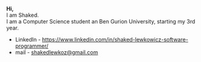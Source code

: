 **Hi,**  
I am Shaked.  
I am a Computer Science student an Ben Gurion University, starting my 3rd year.

- LinkedIn - https://www.linkedin.com/in/shaked-lewkowicz-software-programmer/
- mail - shakedlewkoz@gmail.com




